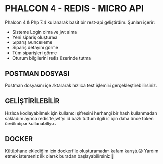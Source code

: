 # PHALCON 4 - REDIS - MICRO API

Phalcon 4 & Php 7.4 kullanarak basit bir rest-api geliştirdim.
Şunları içerir:

- Sisteme Login olma ve jwt alma
- Yeni sipariş oluşturma
- Sipariş Güncelleme
- Sipariş detayını görme
- Tüm siparişleri görme
- Oturum bilgilerini redis üzerinde tutma

## POSTMAN DOSYASI

Postman dosyasını içe aktararak hızlıca test işlemini gerçekleştirebilirsiniz.

## GELİŞTİRİLEBİLİR

Hızlıca kodlayabilmek için kullanıcı şifresini herhangi bir hash kullanmadan sakladım ayrıca redis'te jwt'yi id bazlı tuttum ilgili id için daha önce token üretilmişse kullanabiliyor.

## DOCKER

Kütüphane eklediğim için dockerfile oluşturamadım kafam karıştı.😥  Yardım etmek isterseniz ilk olarak buradan başlayabilirsiniz 🥳

